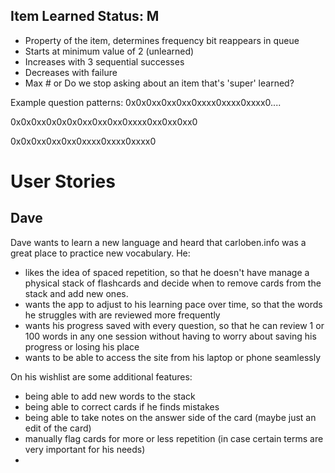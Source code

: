 ## Item Learned Status: M
- Property of the item, determines frequency bit reappears in queue
- Starts at minimum value of 2 (unlearned)
- Increases with 3 sequential successes
- Decreases with failure
- Max # or Do we stop asking about an item that's 'super' learned?

Example question patterns:
0x0x0xx0xx0xx0xxxx0xxxx0xxxx0....

0x0x0xx0x0x0x0xx0xx0xx0xxxx0xx0xx0xx0


0x0x0xx0xx0xx0xxxx0xxxx0xxxx0

# User Stories

## Dave
Dave wants to learn a new language and heard that carloben.info was a great place to practice new vocabulary. He:

- likes the idea of spaced repetition, so that he doesn't have manage a physical stack of flashcards and decide when to remove cards from the stack and add new ones.
- wants the app to adjust to his learning pace over time, so that the words he struggles with are reviewed more frequently
- wants his progress saved with every question, so that he can review 1 or 100 words in any one session without having to worry about saving his progress or losing his place
- wants to be able to access the site from his laptop or phone seamlessly

On his wishlist are some additional features:
- being able to add new words to the stack
- being able to correct cards if he finds mistakes
- being able to take notes on the answer side of the card (maybe just an edit of the card)
- manually flag cards for more or less repetition (in case certain terms are very important for his needs)
- 
